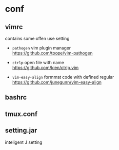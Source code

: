 # conf

## vimrc 
  contains some offen use setting
  
* `pathogen` vim plugin manager <br>
  <https://github.com/tpope/vim-pathogen>
  
* `ctrlp` open file with name <br>
  <https://github.com/kien/ctrlp.vim>
  
* `vim-easy-align` formmat code with defined regular <br>
  <https://github.com/junegunn/vim-easy-align>

## bashrc

## tmux.conf

## setting.jar 
  inteligent J setting

